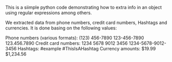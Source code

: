 This is a siimple python code demonstrating how to extra info in an object using regular expressions among others.

We extracted data from phone numbers, credit card numbers, Hashtags and currencies. It is done basing on the following values: 

Phone numbers (various formats):
(123) 456-7890
123-456-7890
123.456.7890
Credit card numbers:
1234 5678 9012 3456
1234-5678-9012-3456
Hashtags:
#example
#ThisIsAHashtag
Currency amounts:
$19.99
$1,234.56
